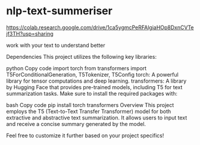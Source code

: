 # nlp-text-summeriser


https://colab.research.google.com/drive/1ca5ygmcPeRFAlgiaHOp8DxnCVTejf3TH?usp=sharing

work with your text to understand better

Dependencies
This project utilizes the following key libraries:

python
Copy code
import torch
from transformers import T5ForConditionalGeneration, T5Tokenizer, T5Config
torch: A powerful library for tensor computations and deep learning.
transformers: A library by Hugging Face that provides pre-trained models, including T5 for text summarization tasks.
Make sure to install the required packages with:

bash
Copy code
pip install torch transformers
Overview
This project employs the T5 (Text-to-Text Transfer Transformer) model for both extractive and abstractive text summarization. It allows users to input text and receive a concise summary generated by the model.

Feel free to customize it further based on your project specifics!
